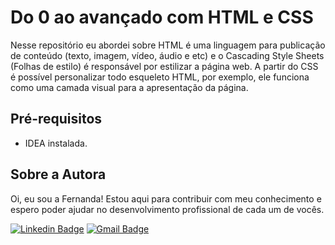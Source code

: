 # Do 0 ao avançado com HTML e CSS
Nesse repositório eu abordei sobre HTML é uma linguagem para publicação de conteúdo (texto, imagem, vídeo, áudio e etc) e o Cascading Style Sheets (Folhas de estilo) é responsável por estilizar a página web. A partir do CSS é possível personalizar todo esqueleto HTML, por exemplo, ele funciona como uma camada visual para a apresentação da página.

## Pré-requisitos
- IDEA instalada.

## Sobre a Autora
Oi, eu sou a Fernanda! Estou aqui para contribuir com meu conhecimento e espero poder ajudar no desenvolvimento profissional de cada um de vocês.

[![Linkedin Badge](https://img.shields.io/badge/-Fernanda_Maki_Hirose-blue?style=flat-square&logo=Linkedin&logoColor=white&link=https://www.linkedin.com/in/fernanda-maki-hirose-801117208/)](https://www.linkedin.com/in/fernanda-maki-hirose-801117208/)  [![Gmail Badge](https://img.shields.io/badge/-femahi2020@gmail.com-c14438?style=flat-square&logo=Gmail&logoColor=white&link=mailto:femahi2020@gmail.com)](mailto:femahi2020@gmail.com)




